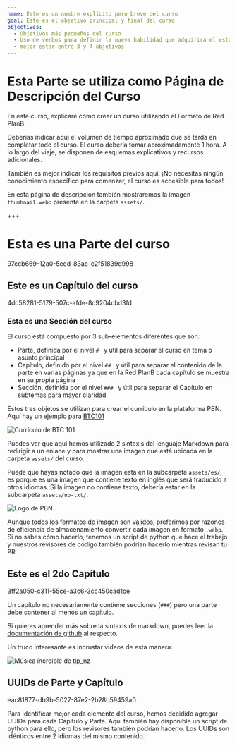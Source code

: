 ```yaml
---
name: Este es un nombre explícito pero breve del curso
goal: Este es el objetivo principal y final del curso
objectives:
  - Objetivos más pequeños del curso
  - Uso de verbos para definir la nueva habilidad que adquirirá el estudiante
  - mejor estar entre 3 y 4 objetivos
---
```


# Esta Parte se utiliza como Página de Descripción del Curso

En este curso, explicaré cómo crear un curso utilizando el Formato de Red PlanB.

Deberías indicar aquí el volumen de tiempo aproximado que se tarda en completar todo el curso.
El curso debería tomar aproximadamente 1 hora.
A lo largo del viaje, se disponen de esquemas explicativos y recursos adicionales.

También es mejor indicar los requisitos previos aquí.
¡No necesitas ningún conocimiento específico para comenzar, el curso es accesible para todos!

En esta página de descripción también mostraremos la imagen `thumbnail.webp` presente en la carpeta `assets/`.


+++

# Esta es una Parte del curso
<partId>97ccb669-12a0-5eed-83ac-c2f51839d998</partId>

## Este es un Capítulo del curso
<chapterId>4dc58281-5179-507c-afde-8c9204cbd3fd</chapterId>

### Esta es una Sección del curso

El curso está compuesto por 3 sub-elementos diferentes que son:
- Parte, definida por el nivel `# ` y útil para separar el curso en tema o asunto principal
- Capítulo, definido por el nivel `## ` y útil para separar el contenido de la parte en varias páginas ya que en la Red PlanB cada capítulo se muestra en su propia página
- Sección, definida por el nivel `### ` y útil para separar el Capítulo en subtemas para mayor claridad

Estos tres objetos se utilizan para crear el currículo en la plataforma PBN. Aquí hay un ejemplo para [BTC101](https://planb.network/courses/2b7dc507-81e3-4b70-88e6-41ed44239966)

![Currículo de BTC 101](./assets/es/btc101-curriculum.webp)

Puedes ver que aquí hemos utilizado 2 sintaxis del lenguaje Markdown para redirigir a un enlace y para mostrar una imagen que está ubicada en la carpeta `assets/` del curso.

Puede que hayas notado que la imagen está en la subcarpeta `assets/es/`, es porque es una imagen que contiene texto en inglés que será traducido a otros idiomas. Si la imagen no contiene texto, debería estar en la subcarpeta `assets/no-txt/`.

![Logo de PBN](./assets/no-txt/PBN-logo.webp)

Aunque todos los formatos de imagen son válidos, preferimos por razones de eficiencia de almacenamiento convertir cada imagen en formato `.webp`. Si no sabes cómo hacerlo, tenemos un script de python que hace el trabajo y nuestros revisores de código también podrían hacerlo mientras revisan tu PR.


## Este es el 2do Capítulo
<chapterId>3ff2a050-c311-55ce-a3c6-3cc450cad1ce</chapterId>

Un capítulo no necesariamente contiene secciones (`###`) pero una parte debe contener al menos un capítulo.

Si quieres aprender más sobre la sintaxis de markdown, puedes leer la [documentación de github](https://docs.github.com/es/get-started/writing-on-github/getting-started-with-writing-and-formatting-on-github/basic-writing-and-formatting-syntax) al respecto.

Un truco interesante es incrustar videos de esta manera:

![Música increíble de tip_nz](https://www.youtube.com/watch?v=IO-tUpkygaI)

## UUIDs de Parte y Capítulo
<chapterId>eac81877-db9b-5027-87e2-2b28b59459a0</chapterId>

Para identificar mejor cada elemento del curso, hemos decidido agregar UUIDs para cada Capítulo y Parte. Aquí también hay disponible un script de python para ello, pero los revisores también podrían hacerlo.
Los UUIDs son idénticos entre 2 idiomas del mismo contenido.
